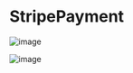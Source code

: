# StripePayment

![image](https://github.com/atulvesu/StripePayment_Flutter/assets/157306983/761de0f6-2a6e-41b2-bf6b-ee4d29278211)

![image](https://github.com/atulvesu/StripePayment_Flutter/assets/157306983/2920b59d-f37e-4903-93be-c6c00ef52890)

 
